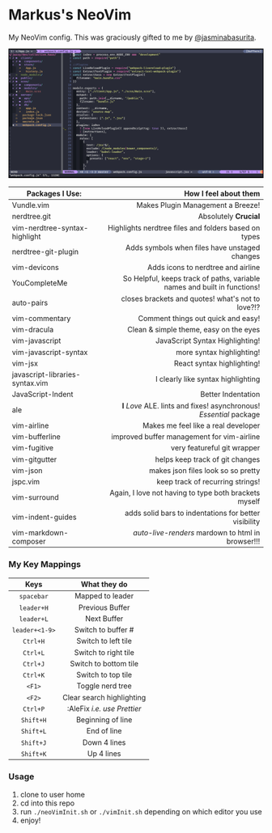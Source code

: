 # Markus's NeoVim

My NeoVim config. This was graciously gifted to me by [@jasminabasurita](https://github.com/jasminabasurita/.vim).

![Vim Screenshot](https://raw.githubusercontent.com/jasminabasurita/.vim/master/vim.png)

| Packages I Use:                 |                                                    How I feel about them |
| ------------------------------- | -----------------------------------------------------------------------: |
| Vundle.vim                      |                                        Makes Plugin Management a Breeze! |
| nerdtree.git                    |                                                   Absolutely **Crucial** |
| vim-nerdtree-syntax-highlight   |                     Highlights nerdtree files and folders based on types |
| nerdtree-git-plugin             |                            Adds symbols when files have unstaged changes |
| vim-devicons                    |                                       Adds icons to nerdtree and airline |
| YouCompleteMe                   | So Helpful, keeps track of paths, variable names and built in functions! |
| auto-pairs                      |                        closes brackets and quotes! what's not to love?!? |
| vim-commentary                  |                                       Comment things out quick and easy! |
| vim-dracula                     |                                   Clean & simple theme, easy on the eyes |
| vim-javascript                  |                                          JavaScript Syntax Highlighting! |
| vim-javascript-syntax           |                                                more syntax highlighting! |
| vim-jsx                         |                                               React syntax highlighting! |
| javascript-libraries-syntax.vim |                                       I clearly like syntax highlighting |
| JavaScript-Indent               |                                                       Better Indentation |
| ale                             |     **I** _Love_ ALE. lints and fixes! asynchronous! _Essential_ package |
| vim-airline                     |                                      Makes me feel like a real developer |
| vim-bufferline                  |                               improved buffer management for vim-airline |
| vim-fugitive                    |                                              very featureful git wrapper |
| vim-gitgutter                   |                                          helps keep track of git changes |
| vim-json                        |                                       makes json files look so so pretty |
| jspc.vim                        |                                         keep track of recurring strings! |
| vim-surround                    |                    Again, I love not having to type both brackets myself |
| vim-indent-guides               |                    adds solid bars to indentations for better visibility |
| vim-markdown-composer           |                        _auto-live-renders_ mardown to html in browser!!! |

### My Key Mappings

|      Keys      |        What they do         |
| :------------: | :-------------------------: |
|   `spacebar`   |      Mapped to leader       |
|   `leader+H`   |       Previous Buffer       |
|   `leader+L`   |         Next Buffer         |
| `leader+<1-9>` |     Switch to buffer #      |
|    `Ctrl+H`    |     Switch to left tile     |
|    `Ctrl+L`    |    Switch to right tile     |
|    `Ctrl+J`    |    Switch to bottom tile    |
|    `Ctrl+K`    |     Switch to top tile      |
|     `<F1>`     |      Toggle nerd tree       |
|     `<F2>`     |  Clear search highlighting  |
|    `Ctrl+P`    | :AleFix _i.e. use Prettier_ |
|   `Shift+H`    |      Beginning of line      |
|   `Shift+L`    |         End of line         |
|   `Shift+J`    |        Down 4 lines         |
|   `Shift+K`    |         Up 4 lines          |

### Usage

1.  clone to user home
2.  cd into this repo
3.  run `./neoVimInit.sh` or `./vimInit.sh` depending on which editor you use
4.  enjoy!
